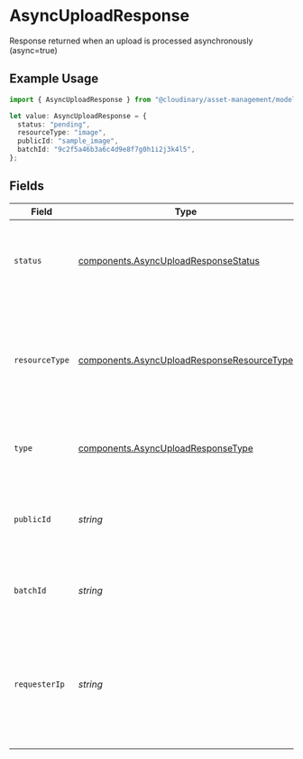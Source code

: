 # AsyncUploadResponse

Response returned when an upload is processed asynchronously (async=true)

## Example Usage

```typescript
import { AsyncUploadResponse } from "@cloudinary/asset-management/models/components";

let value: AsyncUploadResponse = {
  status: "pending",
  resourceType: "image",
  publicId: "sample_image",
  batchId: "9c2f5a46b3a6c4d9e8f7g0h1i2j3k4l5",
};
```

## Fields

| Field                                                                                                                 | Type                                                                                                                  | Required                                                                                                              | Description                                                                                                           |
| --------------------------------------------------------------------------------------------------------------------- | --------------------------------------------------------------------------------------------------------------------- | --------------------------------------------------------------------------------------------------------------------- | --------------------------------------------------------------------------------------------------------------------- |
| `status`                                                                                                              | [components.AsyncUploadResponseStatus](../../models/components/asyncuploadresponsestatus.md)                          | :heavy_check_mark:                                                                                                    | The status of the asynchronous upload. Will be 'pending' for async uploads.                                           |
| `resourceType`                                                                                                        | [components.AsyncUploadResponseResourceType](../../models/components/asyncuploadresponseresourcetype.md)              | :heavy_minus_sign:                                                                                                    | The type of resource being uploaded. This field may be omitted if resource_type is not known at the time of the call. |
| `type`                                                                                                                | [components.AsyncUploadResponseType](../../models/components/asyncuploadresponsetype.md)                              | :heavy_minus_sign:                                                                                                    | The storage type of the asset. Defaults to 'upload'.                                                                  |
| `publicId`                                                                                                            | *string*                                                                                                              | :heavy_minus_sign:                                                                                                    | The public ID assigned to the upload. May be omitted if it will be auto-generated.                                    |
| `batchId`                                                                                                             | *string*                                                                                                              | :heavy_check_mark:                                                                                                    | A unique identifier for the asynchronous upload job.                                                                  |
| `requesterIp`                                                                                                         | *string*                                                                                                              | :heavy_minus_sign:                                                                                                    | The IP address of the requester. This is only included if a product environment has requester_ip tracking enabled.    |